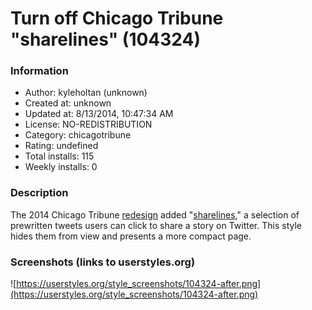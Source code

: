 # Turn off Chicago Tribune "sharelines" (104324)

### Information
- Author: kyleholtan (unknown)
- Created at: unknown
- Updated at: 8/13/2014, 10:47:34 AM
- License: NO-REDISTRIBUTION
- Category: chicagotribune
- Rating: undefined
- Total installs: 115
- Weekly installs: 0


### Description
The 2014 Chicago Tribune <a href="http://www.chicagotribune.com/about/chi-letter-from-the-editor-20140725-story.html">redesign</a> added "<a href="http://discover.chicagotribune.com/#sharelines">sharelines</a>," a selection of prewritten tweets users can click to share a story on Twitter. This style hides them from view and presents a more compact page.


### Screenshots (links to userstyles.org)
![https://userstyles.org/style_screenshots/104324-after.png](https://userstyles.org/style_screenshots/104324-after.png)


